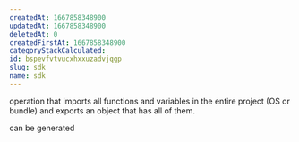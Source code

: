 ```yaml
---
createdAt: 1667858348900
updatedAt: 1667858348900
deletedAt: 0
createdFirstAt: 1667858348900
categoryStackCalculated: 
id: bspevfvtvucxhxxuzadvjqgp
slug: sdk
name: sdk
---
```


operation that imports all functions and variables in the entire project (OS or bundle) and exports an object that has all of them.

can be generated
